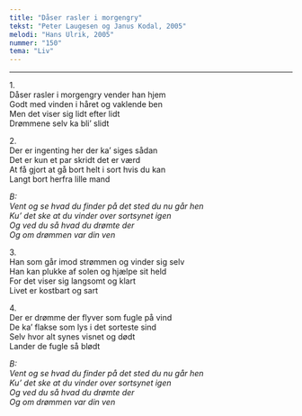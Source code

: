 ```yaml
---
title: "Dåser rasler i morgengry"
tekst: "Peter Laugesen og Janus Kodal, 2005"
melodi: "Hans Ulrik, 2005"
nummer: "150"
tema: "Liv"
---
```


***

1.<br>
Dåser rasler i morgengry vender han hjem<br>
Godt med vinden i håret og vaklende ben<br>
Men det viser sig lidt efter lidt<br>
Drømmene selv ka bli’ slidt<br>

2.<br>
Der er ingenting her der ka’ siges sådan<br>
Det er kun et par skridt det er værd<br>
At få gjort at gå bort helt i sort hvis du kan<br>
Langt bort herfra lille mand<br>

*B:<br>
Vent og se hvad du finder på det sted du nu går hen<br>
Ku’ det ske at du vinder over sortsynet igen<br>
Og ved du så hvad du drømte der<br>
Og om drømmen var din ven<br>*

3.<br>
Han som går imod strømmen og vinder sig selv<br>
Han kan plukke af solen og hjælpe sit held<br>
For det viser sig langsomt og klart<br>
Livet er kostbart og sart<br>

4.<br>
Der er drømme der flyver som fugle på vind<br>
De ka’ flakse som lys i det sorteste sind<br>
Selv hvor alt synes visnet og dødt<br>
Lander de fugle så blødt<br>

*B:<br>
Vent og se hvad du finder på det sted du nu går hen<br>
Ku’ det ske at du vinder over sortsynet igen<br>
Og ved du så hvad du drømte der<br>
Og om drømmen var din ven<br>*
